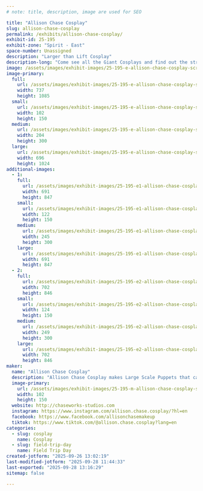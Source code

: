 ```yaml
---
# note: title, description, image are used for SEO

title: "Allison Chase Cosplay"
slug: allison-chase-cosplay
permalink: /exhibits/allison-chase-cosplay/
exhibit-id: 25-195
exhibit-zone: "Spirit - East"
space-number: Unassigned
description: "Larger than Lift Cosplay"
description-long: "Come see all the Giant Cosplays and find out the strange ways they were built!"
image: /assets/images/exhibit-images/25-195-e-allison-chase-cosplay-screenshot-2025-09-26-124711-5257-204x300.png
image-primary: 
  full:
    url: /assets/images/exhibit-images/25-195-e-allison-chase-cosplay-screenshot-2025-09-26-124711-5257-full.png
    width: 737
    height: 1085
  small:
    url: /assets/images/exhibit-images/25-195-e-allison-chase-cosplay-screenshot-2025-09-26-124711-5257-102x150.png
    width: 102
    height: 150
  medium:
    url: /assets/images/exhibit-images/25-195-e-allison-chase-cosplay-screenshot-2025-09-26-124711-5257-204x300.png
    width: 204
    height: 300
  large:
    url: /assets/images/exhibit-images/25-195-e-allison-chase-cosplay-screenshot-2025-09-26-124711-5257-696x1024.png
    width: 696
    height: 1024
additional-images: 
  - 1:
    full:
      url: /assets/images/exhibit-images/25-195-e1-allison-chase-cosplay-screenshot-2025-09-26-124606-full.png
      width: 691
      height: 847
    small:
      url: /assets/images/exhibit-images/25-195-e1-allison-chase-cosplay-screenshot-2025-09-26-124606-122x150.png
      width: 122
      height: 150
    medium:
      url: /assets/images/exhibit-images/25-195-e1-allison-chase-cosplay-screenshot-2025-09-26-124606-245x300.png
      width: 245
      height: 300
    large:
      url: /assets/images/exhibit-images/25-195-e1-allison-chase-cosplay-screenshot-2025-09-26-124606-691x847.png
      width: 691
      height: 847
  - 2:
    full:
      url: /assets/images/exhibit-images/25-195-e2-allison-chase-cosplay-screenshot-2025-09-26-125840-full.png
      width: 702
      height: 846
    small:
      url: /assets/images/exhibit-images/25-195-e2-allison-chase-cosplay-screenshot-2025-09-26-125840-124x150.png
      width: 124
      height: 150
    medium:
      url: /assets/images/exhibit-images/25-195-e2-allison-chase-cosplay-screenshot-2025-09-26-125840-249x300.png
      width: 249
      height: 300
    large:
      url: /assets/images/exhibit-images/25-195-e2-allison-chase-cosplay-screenshot-2025-09-26-125840-702x846.png
      width: 702
      height: 846
maker: 
  name: "Allison Chase Cosplay"
  description: "Allison Chase Cosplay makes Large Scale Puppets that can move and interact!"
  image-primary:
    url: /assets/images/exhibit-images/25-195-m-allison-chase-cosplay-screenshot-2025-09-26-124711-102x150.png
    width: 102
    height: 150
  website: http://chaseworks-studios.com
  instagram: https://www.instagram.com/allison.chase.cosplay/?hl=en
  facebook: https://www.facebook.com/allisonchasemakeup
  tiktok: https://www.tiktok.com/@allison.chase.cosplay?lang=en
categories: 
  - slug: cosplay
    name: Cosplay
  - slug: field-trip-day
    name: Field Trip Day
created-jotform: "2025-09-26 13:02:19"
last-modified-jotform: "2025-09-28 11:44:33"
last-exported: "2025-09-28 13:16:29"
sitemap: false

---
```

